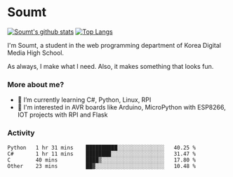 # Soumt
[![Soumt's github stats](https://github-readme-stats.vercel.app/api?username=soumt-r)](https://github.com/anuraghazra/github-readme-stats)
[![Top Langs](https://github-readme-stats.vercel.app/api/top-langs/?username=soumt-r&layout=compact)](https://github.com/anuraghazra/github-readme-stats)

I'm Soumt, a student in the web programming department of Korea Digital Media High School.

As always, I make what I need. Also, it makes something that looks fun.

### More about me?
- 🌱 I’m currently learning C#, Python, Linux, RPI
- :pushpin: I'm interested in AVR boards like Arduino, MicroPython with ESP8266, IOT projects with RPI and Flask


### Activity
<!--START_SECTION:waka-->
```text
Python   1 hr 31 mins    ██████████░░░░░░░░░░░░░░░   40.25 % 
C#       1 hr 11 mins    ████████░░░░░░░░░░░░░░░░░   31.47 % 
C        40 mins         ████▒░░░░░░░░░░░░░░░░░░░░   17.80 % 
Other    23 mins         ██▓░░░░░░░░░░░░░░░░░░░░░░   10.48 % 
```
<!--END_SECTION:waka-->
